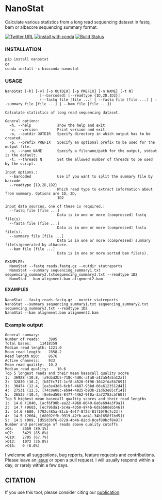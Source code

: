 # NanoStat

Calculate various statistics from a long read sequencing dataset in fastq, bam or albacore sequencing summary format.

[![Twitter URL](https://img.shields.io/twitter/url/https/twitter.com/wouter_decoster.svg?style=social&label=Follow%20%40wouter_decoster)](https://twitter.com/wouter_decoster)
[![install with conda](https://anaconda.org/bioconda/nanostat/badges/installer/conda.svg)](https://anaconda.org/bioconda/nanostat)
[![Build Status](https://travis-ci.org/wdecoster/nanostat.svg?branch=master)](https://travis-ci.org/wdecoster/nanostat)



### INSTALLATION
`pip install nanostat`  
or  
`conda install -c bioconda nanostat`


### USAGE
```
NanoStat [-h] [-v] [-o OUTDIR] [-p PREFIX] [-n NAME] [-t N]
                [--barcoded] [--readtype {1D,2D,1D2}]
                (--fastq file [file ...] | --fasta file [file ...] | --summary file [file ...] | --bam file [file ...])

Calculate statistics of long read sequencing dataset.

General options:
  -h, --help            show the help and exit
  -v, --version         Print version and exit.
  -o, --outdir OUTDIR   Specify directory in which output has to be created.
  -p, --prefix PREFIX   Specify an optional prefix to be used for the output file.
  -n, --name NAME       Specify a filename/path for the output, stdout is the default.
  -t, --threads N       Set the allowed number of threads to be used by the script.

Input options.:
  --barcoded            Use if you want to split the summary file by barcode
  --readtype {1D,2D,1D2}
                        Which read type to extract information about from summary. Options are 1D, 2D,
                        1D2

Input data sources, one of these is required.:
  --fastq file [file ...]
                        Data is in one or more (compressed) fastq file(s).
  --fasta file [file ...]
                        Data is in one or more (compressed) fasta file(s).
  --summary file [file ...]
                        Data is in one or more (compressed) summary file(s)generated by albacore.
  --bam file [file ...]
                        Data is in one or more sorted bam file(s).

EXAMPLES:
  NanoStat --fastq reads.fastq.gz --outdir statreports
  NanoStat --summary sequencing_summary1.txt sequencing_summary2.txtsequencing_summary3.txt --readtype 1D2
  NanoStat --bam alignment.bam alignment2.bam
```

#### EXAMPLES
```
NanoStat --fastq reads.fastq.gz --outdir statreports
NanoStat --summary sequencing_summary1.txt sequencing_summary2.txt sequencing_summary3.txt --readtype 1D2
NanoStat --bam alignment.bam alignment2.bam
```

### Example output
```
General summary:	 
Number of reads:	3995
Total bases:	11418359
Median read length:	1221.0
Mean read length:	2858.2
Read length N50:	8676
Active channels:	933
Mean read quality:	10.2
Median read quality:	10.6
Top 5 longest reads and their mean basecall quality score
1:	36928 (10.8, [a9dbd2b5-718c-4d0c-afa8-a12a54a5a12a])
2:	32830 (10.2, [b87fc717-1cf8-4526-9f96-3042fda5b769])
3:	30474 (12.4, [ea3e43d8-6cbf-4687-95bd-66e6123512d4])
4:	27531 (12.5, [74c0e08c-eb94-4825-b93b-21d63e05cf14])
5:	26535 (10.4, [8e6ed505-8477-4462-9f0a-3a72783cbf60])
Top 5 highest mean basecall quality scores and their read lengths
1:	14.8 (1040, [acf6f90b-ea22-4960-8049-6e6e694a3f9a])
2:	14.7 (9603, [ec796da1-5c4a-4350-974b-6dabb8deb546])
3:	14.6 (680, [792c485a-81cb-4ef7-8f23-01f10f9c7c23])
4:	14.5 (2664, [d8092ffb-9919-42fb-ad41-34b1658f1bd5])
5:	14.5 (909, [d55d3bf6-0729-4b46-82cd-0cef00bcf849])
Number and percentage of reads above quality cutoffs
>Q5:	3559 (89.1%)
>Q7:	3429 (85.8%)
>Q10:	2705 (67.7%)
>Q12:	1072 (26.8%)
>Q15:	0 (0.0%)
```

I welcome all suggestions, bug reports, feature requests and contributions. Please leave an [issue](https://github.com/wdecoster/nanostat/issues) or open a pull request. I will usually respond within a day, or rarely within a few days.


## CITATION
If you use this tool, please consider citing our [publication](https://academic.oup.com/bioinformatics/advance-article/doi/10.1093/bioinformatics/bty149/4934939).

